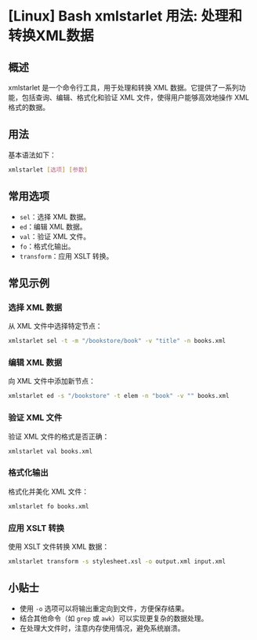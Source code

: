 # [Linux] Bash xmlstarlet 用法: 处理和转换XML数据

## 概述
xmlstarlet 是一个命令行工具，用于处理和转换 XML 数据。它提供了一系列功能，包括查询、编辑、格式化和验证 XML 文件，使得用户能够高效地操作 XML 格式的数据。

## 用法
基本语法如下：
```bash
xmlstarlet [选项] [参数]
```

## 常用选项
- `sel`：选择 XML 数据。
- `ed`：编辑 XML 数据。
- `val`：验证 XML 文件。
- `fo`：格式化输出。
- `transform`：应用 XSLT 转换。

## 常见示例

### 选择 XML 数据
从 XML 文件中选择特定节点：
```bash
xmlstarlet sel -t -m "/bookstore/book" -v "title" -n books.xml
```

### 编辑 XML 数据
向 XML 文件中添加新节点：
```bash
xmlstarlet ed -s "/bookstore" -t elem -n "book" -v "" books.xml
```

### 验证 XML 文件
验证 XML 文件的格式是否正确：
```bash
xmlstarlet val books.xml
```

### 格式化输出
格式化并美化 XML 文件：
```bash
xmlstarlet fo books.xml
```

### 应用 XSLT 转换
使用 XSLT 文件转换 XML 数据：
```bash
xmlstarlet transform -s stylesheet.xsl -o output.xml input.xml
```

## 小贴士
- 使用 `-o` 选项可以将输出重定向到文件，方便保存结果。
- 结合其他命令（如 `grep` 或 `awk`）可以实现更复杂的数据处理。
- 在处理大文件时，注意内存使用情况，避免系统崩溃。